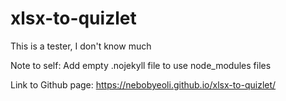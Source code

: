 # xlsx-to-quizlet
This is a tester, I don't know much

Note to self: Add empty .nojekyll file to use node_modules files

Link to Github page:
https://nebobyeoli.github.io/xlsx-to-quizlet/
